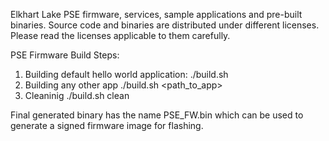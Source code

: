 Elkhart Lake PSE firmware, services, sample applications and pre-built binaries.
Source code and binaries are distributed under different licenses.
Please read the licenses applicable to them carefully.

PSE Firmware Build Steps:

1. Building default hello world application:
	./build.sh
2. Building any other app
	./build.sh <path_to_app>
3. Cleaninig
	./build.sh clean

Final generated binary has the name PSE_FW.bin which can be used to generate a
signed firmware image for flashing.
